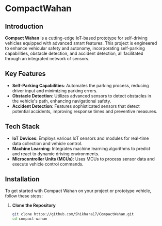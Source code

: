 # CompactWahan


## Introduction
**Compact Wahan** is a cutting-edge IoT-based prototype for self-driving vehicles equipped with advanced smart features. This project is engineered to enhance vehicular safety and autonomy, incorporating self-parking capabilities, obstacle detection, and accident detection, all facilitated through an integrated network of sensors.

## Key Features
- **Self-Parking Capabilities**: Automates the parking process, reducing driver input and minimizing parking errors.
- **Obstacle Detection**: Utilizes advanced sensors to detect obstacles in the vehicle's path, enhancing navigational safety.
- **Accident Detection**: Features sophisticated sensors that detect potential accidents, improving response times and preventive measures.

## Tech Stack
- **IoT Devices**: Employs various IoT sensors and modules for real-time data collection and vehicle control.
- **Machine Learning**: Integrates machine learning algorithms to predict and react to dynamic driving environments.
- **Microcontroller Units (MCUs)**: Uses MCUs to process sensor data and execute vehicle control commands.

## Installation
To get started with Compact Wahan on your project or prototype vehicle, follow these steps:

1. **Clone the Repository**
   ```bash
   git clone https://github.com/Shikhara17/CompactWahan.git
   cd compact-wahan

